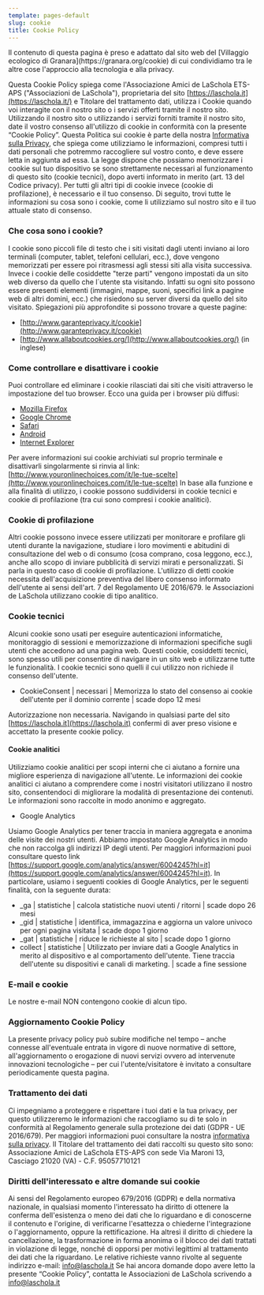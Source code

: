 ```yaml
---
template: pages-default
slug: cookie
title: Cookie Policy
---
```


<Alert>
  Il contenuto di questa pagina è preso e adattato dal sito web del [Villaggio ecologico di Granara](https://granara.org/cookie) di cui condividiamo tra le altre cose l'approccio alla tecnologia e alla privacy.
</Alert>

Questa Cookie Policy spiega come l'Associazione Amici de LaSchola ETS-APS ("Associazioni de LaSchola"), proprietaria del sito [https://laschola.it](https://laschola.it/) e Titolare del trattamento dati, utilizza i Cookie quando voi interagite con il nostro sito o i servizi offerti tramite il nostro sito. Utilizzando il nostro sito o utilizzando i servizi forniti tramite il nostro sito, date il vostro consenso all'utilizzo di cookie in conformità con la presente “Cookie Policy”.
Questa Politica sui cookie è parte della nostra [Informativa sulla Privacy](/privacy), che spiega come utilizziamo le informazioni, compresi tutti i dati personali che potremmo raccogliere sul vostro conto, e deve essere letta in aggiunta ad essa.
La legge dispone che possiamo memorizzare i cookie sul tuo dispositivo se sono strettamente necessari al funzionamento di questo sito (cookie tecnici), dopo averti informato in merito (art. 13 del Codice privacy). Per tutti gli altri tipi di cookie invece (cookie di profilazione), è necessario e il tuo consenso.
Di seguito, trovi tutte le informazioni su cosa sono i cookie, come li utilizziamo sul nostro sito e il tuo attuale stato di consenso.

### Che cosa sono i cookie?

I cookie sono piccoli file di testo che i siti visitati dagli utenti inviano ai loro terminali (computer, tablet, telefoni cellulari, ecc.), dove vengono memorizzati per essere poi ritrasmessi agli stessi siti alla visita successiva. Invece i cookie delle cosiddette "terze parti" vengono impostati da un sito web diverso da quello che l´utente sta visitando. Infatti su ogni sito possono essere presenti elementi (immagini, mappe, suoni, specifici link a pagine web di altri domini, ecc.) che risiedono su server diversi da quello del sito visitato.
Spiegazioni più approfondite si possono trovare a queste pagine:

- [http://www.garanteprivacy.it/cookie](http://www.garanteprivacy.it/cookie)
- [http://www.allaboutcookies.org/](http://www.allaboutcookies.org/) (in inglese)

### Come controllare e disattivare i cookie

Puoi controllare ed eliminare i cookie rilasciati dai siti che visiti attraverso le impostazione del tuo browser. Ecco una guida per i browser più diffusi:

- [Mozilla Firefox](http://support.mozilla.org/it-IT/kb/enable-and-disable-cookies-website-preferences)
- [Google Chrome](https://support.google.com/chrome/answer/95647?hl=it-IT&hlrm=fr&hlrm=en)
- [Safari](https://support.apple.com/it-it/HT201265)
- [Android](https://support.google.com/chrome/answer/95647?co=GENIE.Platform%3DAndroid&hl=it)
- [Internet Explorer](http://windows.microsoft.com/it-it/windows-vista/block-or-allow-cookies)

Per avere informazioni sui cookie archiviati sul proprio terminale e disattivarli singolarmente si rinvia al link: [http://www.youronlinechoices.com/it/le-tue-scelte](http://www.youronlinechoices.com/it/le-tue-scelte)
In base alla funzione e alla finalità di utilizzo, i cookie possono suddividersi in cookie tecnici e cookie di profilazione (tra cui sono compresi i cookie analitici).

### Cookie di profilazione

Altri cookie possono invece essere utilizzati per monitorare e profilare gli utenti durante la navigazione, studiare i loro movimenti e abitudini di consultazione del web o di consumo (cosa comprano, cosa leggono, ecc.), anche allo scopo di inviare pubblicità di servizi mirati e personalizzati. Si parla in questo caso di cookie di profilazione. L'utilizzo di detti cookie necessita dell'acquisizione preventiva del libero consenso informato dell'utente ai sensi dell'art. 7 del Regolamento UE 2016/679\. le Associazioni de LaSchola utilizzano cookie di tipo analitico.

### Cookie tecnici

Alcuni cookie sono usati per eseguire autenticazioni informatiche, monitoraggio di sessioni e memorizzazione di informazioni specifiche sugli utenti che accedono ad una pagina web. Questi cookie, cosiddetti tecnici, sono spesso utili per consentire di navigare in un sito web e utilizzarne tutte le funzionalità. I cookie tecnici sono quelli il cui utilizzo non richiede il consenso dell'utente.

- CookieConsent | necessari | Memorizza lo stato del consenso ai cookie dell'utente per il dominio corrente | scade dopo 12 mesi

Autorizzazione non necessaria. Navigando in qualsiasi parte del sito [https://laschola.it](https://laschola.it) confermi di aver preso visione e accettato la presente cookie policy.

#### Cookie analitici

Utilizziamo cookie analitici per scopi interni che ci aiutano a fornire una migliore esperienza di navigazione all'utente. Le informazioni dei cookie analitici ci aiutano a comprendere come i nostri visitatori utilizzano il nostro sito, consentendoci di migliorare la modalità di presentazione dei contenuti. Le informazioni sono raccolte in modo anonimo e aggregato.

- Google Analytics

Usiamo Google Analytics per tener traccia in maniera aggregata e anonima delle visite dei nostri utenti. Abbiamo impostato Google Analytics in modo che non raccolga gli indirizzi IP degli utenti. Per maggiori informazioni puoi consultare questo link [https://support.google.com/analytics/answer/6004245?hl=it](https://support.google.com/analytics/answer/6004245?hl=it).
In particolare, usiamo i seguenti cookies di Google Analytics, per le seguenti finalità, con la seguente durata:

- \_ga | statistiche | calcola statistiche nuovi utenti / ritorni | scade dopo 26 mesi
- \_gid | statistiche | identifica, immagazzina e aggiorna un valore univoco per ogni pagina visitata | scade dopo 1 giorno
- \_gat | statistiche | riduce le richieste al sito | scade dopo 1 giorno
- collect | statistiche | Utilizzato per inviare dati a Google Analytics in merito al dispositivo e al comportamento dell'utente. Tiene traccia dell'utente su dispositivi e canali di marketing. | scade a fine sessione

### E-mail e cookie

Le nostre e-mail NON contengono cookie di alcun tipo.

### Aggiornamento Cookie Policy

La presente privacy policy può subire modifiche nel tempo – anche connesse all'eventuale entrata in vigore di nuove normative di settore, all'aggiornamento o erogazione di nuovi servizi ovvero ad intervenute innovazioni tecnologiche – per cui l'utente/visitatore è invitato a consultare periodicamente questa pagina.

### Trattamento dei dati

Ci impegniamo a proteggere e rispettare i tuoi dati e la tua privacy, per questo utilizzeremo le informazioni che raccogliamo su di te solo in conformità al Regolamento generale sulla protezione dei dati (GDPR - UE 2016/679). Per maggiori informazioni puoi consultare la nostra [informativa sulla privacy](/privacy).
Il Titolare del trattamento dei dati raccolti su questo sito sono:
Associazione Amici de LaSchola ETS-APS con sede Via Maroni 13, Casciago 21020 (VA) - C.F. 95057710121

### Diritti dell'interessato e altre domande sui cookie

Ai sensi del Regolamento europeo 679/2016 (GDPR) e della normativa nazionale, in qualsiasi momento l'interessato ha diritto di ottenere la conferma dell'esistenza o meno dei dati che lo riguardano e di conoscerne il contenuto e l'origine, di verificarne l'esattezza o chiederne l'integrazione o l'aggiornamento, oppure la rettificazione. Ha altresì il diritto di chiedere la cancellazione, la trasformazione in forma anonima o il blocco dei dati trattati in violazione di legge, nonché di opporsi per motivi legittimi al trattamento dei dati che la riguardano. Le relative richieste vanno rivolte al seguente indirizzo e-mail: [info@laschola.it](mailto:info@laschola.it)
Se hai ancora domande dopo avere letto la presente “Cookie Policy”, contatta le Associazioni de LaSchola scrivendo a [info@laschola.it](mailto:info@laschola.it)
